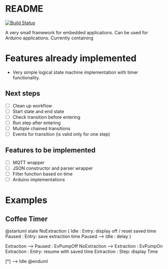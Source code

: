 # README

[![Build Status](https://travis-ci.com/JensKlimke/embedded-framework.svg?branch=main)](https://travis-ci.com/JensKlimke/embedded-framework)

A very small framework for embedded applications. Can be used for Arduino applications. Currently containing

# Features already implemented

* Very simple logical state machine implementation with timer functionality.


## Next steps

- [ ] Clean up workflow
- [ ] Start state and end state
- [ ] Check transition before entering
- [ ] Run step after entering
- [ ] Multiple chained transitions
- [ ] Events for transition (is valid only for one step)

## Features to be implemented

- [ ] MQTT wrapper
- [ ] JSON constructor and parser wrapper
- [ ] Filter function based on time
- [ ] Arduino implementations

# Examples

## Coffee Timer

@startuml
state NoExtraction {
  Idle : Entry: display off / reset saved time
  Paused : Entry: save extraction time
  Paused --> Idle : delay
}

Extraction --> Paused : EvPumpOff
NoExtraction --> Extraction : EvPumpOn
Extraction : Entry: resume with saved time
Extraction : Step: display Time

[*] --> Idle
@enduml
